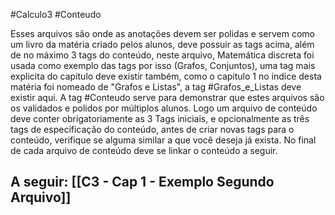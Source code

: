 #Calculo3  #Conteudo 


Esses arquivos são onde as anotações devem ser polidas e servem como um livro da matéria criado pelos alunos, deve possuir as tags acima, além de no máximo 3 tags do conteúdo, neste arquivo, Matemática discreta foi usada como exemplo das tags por isso (Grafos, Conjuntos), uma tag mais explicita do capitulo deve existir também, como o capitulo 1 no índice desta matéria foi nomeado de "Grafos e Listas", a tag #Grafos_e_Listas deve existir aqui. A tag #Conteudo serve para demonstrar que estes arquivos são os validados e polidos por múltiplos alunos. Logo um arquivo de conteúdo deve conter obrigatoriamente as 3 Tags iniciais, e opcionalmente as três tags de especificação do conteúdo, antes de criar novas tags para o conteúdo, verifique se alguma similar a que você deseja já exista. No final de cada arquivo de conteúdo deve se linkar o conteúdo a seguir.

## A seguir: [[C3 - Cap 1 - Exemplo Segundo Arquivo]]
